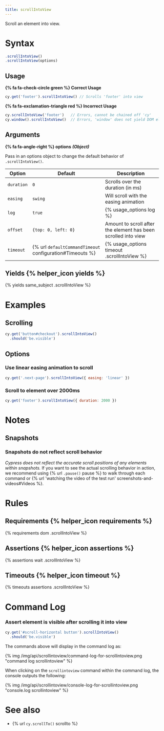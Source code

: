 ```yaml
---
title: scrollIntoView
---
```


Scroll an element into view.

# Syntax

```javascript
.scrollIntoView()
.scrollIntoView(options)
```

## Usage

**{% fa fa-check-circle green %} Correct Usage**

```javascript
cy.get('footer').scrollIntoView() // Scrolls 'footer' into view
```

**{% fa fa-exclamation-triangle red %} Incorrect Usage**

```javascript
cy.scrollIntoView('footer')   // Errors, cannot be chained off 'cy'
cy.window().scrollIntoView()  // Errors, 'window' does not yield DOM element
```

## Arguments

**{% fa fa-angle-right %} options**  ***(Object)***

Pass in an options object to change the default behavior of `.scrollIntoView()`.

Option | Default | Description
--- | --- | ---
`duration` | `0` | Scrolls over the duration (in ms)
`easing` | `swing` | Will scroll with the easing animation
`log` | `true` | {% usage_options log %}
`offset` | `{top: 0, left: 0}` | Amount to scroll after the element has been scrolled into view
`timeout` | {% url `defaultCommandTimeout` configuration#Timeouts %} | {% usage_options timeout .scrollIntoView %}

## Yields {% helper_icon yields %}

{% yields same_subject .scrollIntoView %}

# Examples

## Scrolling

```javascript
cy.get('button#checkout').scrollIntoView()
  .should('be.visible')
```

## Options

### Use linear easing animation to scroll

```javascript
cy.get('.next-page').scrollIntoView({ easing: 'linear' })
```

### Scroll to element over 2000ms

```javascript
cy.get('footer').scrollIntoView({ duration: 2000 })
```

# Notes

## Snapshots

### Snapshots do not reflect scroll behavior

*Cypress does not reflect the accurate scroll positions of any elements within snapshots.* If you want to see the actual scrolling behavior in action, we recommend using {% url `.pause()` pause %} to walk through each command or {% url 'watching the video of the test run' screenshots-and-videos#Videos %}.

# Rules

## Requirements {% helper_icon requirements %}

{% requirements dom .scrollIntoView %}

## Assertions {% helper_icon assertions %}

{% assertions wait .scrollIntoView %}

## Timeouts {% helper_icon timeout %}

{% timeouts assertions .scrollIntoView %}

# Command Log

### Assert element is visible after scrolling it into view

```javascript
cy.get('#scroll-horizontal button').scrollIntoView()
  .should('be.visible')
```

The commands above will display in the command log as:

{% img /img/api/scrollintoview/command-log-for-scrollintoview.png "command log scrollintoview" %}

When clicking on the `scrollintoview` command within the command log, the console outputs the following:

{% img /img/api/scrollintoview/console-log-for-scrollintoview.png "console.log scrollintoview" %}

# See also

- {% url `cy.scrollTo()` scrollto %}
